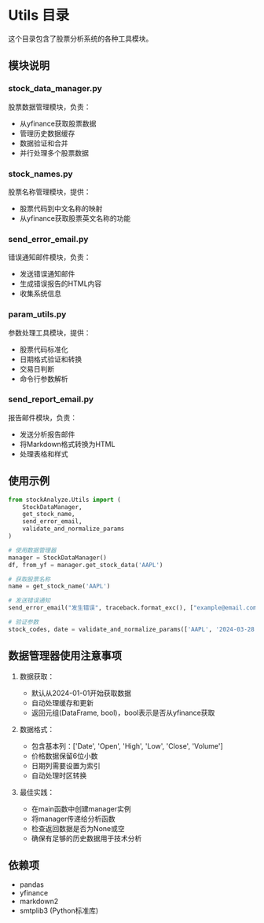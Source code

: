 # Utils 目录

这个目录包含了股票分析系统的各种工具模块。

## 模块说明

### stock_data_manager.py
股票数据管理模块，负责：
- 从yfinance获取股票数据
- 管理历史数据缓存
- 数据验证和合并
- 并行处理多个股票数据

### stock_names.py
股票名称管理模块，提供：
- 股票代码到中文名称的映射
- 从yfinance获取股票英文名称的功能

### send_error_email.py
错误通知邮件模块，负责：
- 发送错误通知邮件
- 生成错误报告的HTML内容
- 收集系统信息

### param_utils.py
参数处理工具模块，提供：
- 股票代码标准化
- 日期格式验证和转换
- 交易日判断
- 命令行参数解析

### send_report_email.py
报告邮件模块，负责：
- 发送分析报告邮件
- 将Markdown格式转换为HTML
- 处理表格和样式

## 使用示例

```python
from stockAnalyze.Utils import (
    StockDataManager,
    get_stock_name,
    send_error_email,
    validate_and_normalize_params
)

# 使用数据管理器
manager = StockDataManager()
df, from_yf = manager.get_stock_data('AAPL')

# 获取股票名称
name = get_stock_name('AAPL')

# 发送错误通知
send_error_email("发生错误", traceback.format_exc(), ["example@email.com"])

# 验证参数
stock_codes, date = validate_and_normalize_params(['AAPL', '2024-03-28'])
```

## 数据管理器使用注意事项

1. 数据获取：
   - 默认从2024-01-01开始获取数据
   - 自动处理缓存和更新
   - 返回元组(DataFrame, bool)，bool表示是否从yfinance获取

2. 数据格式：
   - 包含基本列：['Date', 'Open', 'High', 'Low', 'Close', 'Volume']
   - 价格数据保留6位小数
   - 日期列需要设置为索引
   - 自动处理时区转换

3. 最佳实践：
   - 在main函数中创建manager实例
   - 将manager传递给分析函数
   - 检查返回数据是否为None或空
   - 确保有足够的历史数据用于技术分析

## 依赖项

- pandas
- yfinance
- markdown2
- smtplib3 (Python标准库) 